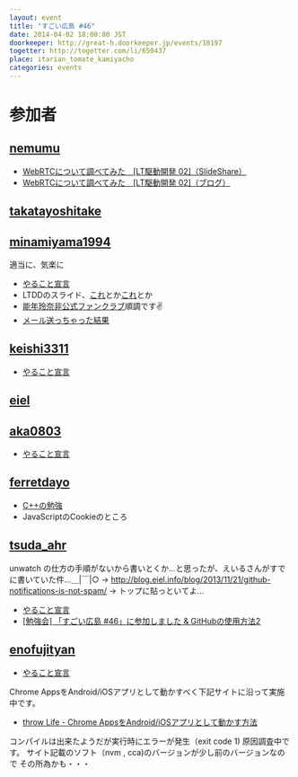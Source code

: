 ```yaml
---
layout: event
title: "すごい広島 #46"
date: 2014-04-02 18:00:00 JST
doorkeeper: http://great-h.doorkeeper.jp/events/10197
togetter: http://togetter.com/li/650437
place: itarian_tomate_kamiyacho
categories: events
---
```


# 参加者


## [nemumu](https://github.com/nemumu)

* [WebRTCについて調べてみた　[LT駆動開発 02]（SlideShare）](http://www.slideshare.net/nemumu/webrtclt-02)
* [WebRTCについて調べてみた　[LT駆動開発 02]（ブログ）](http://nemumu.hateblo.jp/entry/2014/04/10/001852)


## [takatayoshitake](http://twitter.com/takatayoshitake)


## [minamiyama1994](https://github.com/minamiyama1994)

適当に、気楽に

* [やること宣言](https://github.com/great-h/great-h.github.io/issues/786)
* LTDDのスライド、[これ](http://www.slideshare.net/masakazuminamiyama/ss-33155901)とか[これ](http://www.slideshare.net/masakazuminamiyama/printf-33164215)とか
* [能年玲奈非公式ファンクラブ](http://b-world.org/nounen)順調です✌
* [メール送っちゃった結果](https://twitter.com/minamiyama1994/status/451920650773344256)


## [keishi3311](https://github.com/keishi3311)

* [やること宣言](https://github.com/great-h/great-h.github.io/issues/794)


## [eiel](http://eiel.info/)


## [aka0803](https://github.com/aka0803)

* [やること宣言](https://github.com/great-h/great-h.github.io/issues/797)


## [ferretdayo](https://github.com/ferretdayo)

* [C++の勉強](http://www.asahi-net.or.jp/~yf8k-kbys/newcpp9.html)
* JavaScriptのCookieのところ

## [tsuda_ahr](http://twitter.com/tsuda_ahr)

unwatch の仕方の手順がないから書いとくか…と思ったが、えいるさんがすでに書いていた件…＿|￣|○ -> http://blog.eiel.info/blog/2013/11/21/github-notifications-is-not-spam/ -> トップに貼っといてよ…

* [やること宣言](https://github.com/great-h/great-h.github.io/issues/803)
* [\[勉強会\] 「すごい広島 #46」に参加しました & GitHubの使用方法2](http://ooltcloud.expressweb.jp/201404/article_03011453.html)

## [enofujityan](http://twitter.com/enofujityan)

* [やること宣言](https://github.com/great-h/great-h.github.io/issues/798)

Chrome AppsをAndroid/iOSアプリとして動かすべく下記サイトに沿って実施中です。

* [throw Life - Chrome AppsをAndroid/iOSアプリとして動かす方法](http://www.adamrocker.com/blog/342/build-android-ios-app-from-chrome-apps.html)

コンパイルは出来たようだが実行時にエラーが発生（exit code 1)
原因調査中です。
サイト記載のソフト（nvm , cca)のバージョンが少し前のバージョンなので
その所為かも・・・
